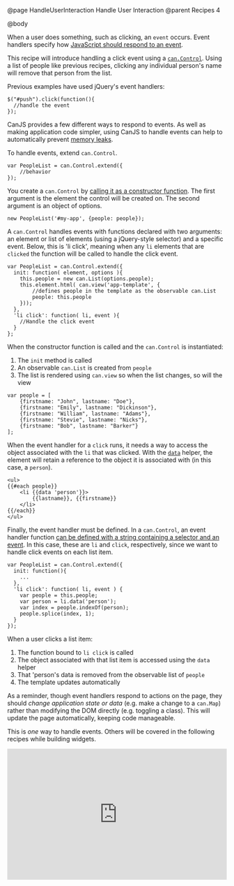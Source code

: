 @page HandleUserInteraction Handle User Interaction
@parent Recipes 4

@body

When a user does something, such as clicking, an `event` occurs. Event handlers specify
how [JavaScript should respond to an event](http://bitovi.com/blog/2010/10/a-crash-course-in-how-dom-events-work.html).

This recipe will introduce handling a click event using a [`can.Control`](http://canjs.com/docs/can.Control).
Using a list of people like previous recipes, clicking any individual person's name
will remove that person from the list.

Previous examples have used jQuery's event handlers:

```
$("#push").click(function(){
  //handle the event
});
```

CanJS provides a few different ways to respond to events. As well as
making application code simpler, using CanJS to handle events can help to
automatically prevent [memory leaks](http://bitovi.com/blog/2012/04/zombie-apocolypse.html).

To handle events, extend `can.Control`.

```
var PeopleList = can.Control.extend({
	//behavior
});
```

You create a `can.Control` by [calling it as a constructor function](http://canjs.com/docs/can.Control.html#sig_newcan_Control_element_options_).
The first argument is the element the control will be created on.
The second argument is an object of options.

	new PeopleList('#my-app', {people: people});

A `can.Control` handles events with functions declared with two arguments: an
element or list of elements (using a jQuery-style selector) and a specific event.
Below, this is 'li click', meaning when any `li` elements that are `clicked` the
function will be called to handle the click event.

```
var PeopleList = can.Control.extend({
  init: function( element, options ){
  	this.people = new can.List(options.people);
  	this.element.html( can.view('app-template', {
  		//defines people in the template as the observable can.List
  		people: this.people
  	}));
  },
  'li click': function( li, event ){
  	//Handle the click event
  }
};
```

When the constructor function is called and the `can.Control`
is instantiated:

1. The `init` method is called
2. An observable `can.List` is created from `people`
3. The list is rendered using `can.view` so when the list changes, so will the view

```
var people = [
	{firstname: "John", lastname: "Doe"},
	{firstname: "Emily", lastname: "Dickinson"},
	{firstname: "William", lastname: "Adams"},
	{firstname: "Stevie", lastname: "Nicks"},
	{firstname: "Bob", lastname: "Barker"}
];
```

When the event handler for a `click` runs, it needs a way
to access the object associated with the `li` that was clicked.
With the [`data`](http://canjs.com/docs/can.mustache.helpers.data.html) helper,
the element will retain a reference
to the object it is associated with (in this case, a `person`).

```
<ul>
{{#each people}}
	<li {{data 'person'}}>
		{{lastname}}, {{firstname}}
	</li>
{{/each}}
</ul>
```

Finally, the event handler must be defined. In a `can.Control`,
an event handler function [can be defined with a string containing
a selector and an event](http://canjs.com/docs/can.Control.html#section_Listeningtoevents).
In this case, these are `li` and `click`, respectively,
since we want to handle click events on each list item.

```
var PeopleList = can.Control.extend({
  init: function(){
	...
  },
  'li click': function( li, event ) {
  	var people = this.people;
  	var person = li.data('person');
  	var index = people.indexOf(person);
  	people.splice(index, 1);
  }
});
```

When a user clicks a list item:

 1. The function bound to `li click` is called
 2. The object associated with that list item is accessed using the `data` helper
 3. That 'person's data is removed from the observable list of `people`
 4. The template updates automatically

As a reminder, though event handlers respond to actions on the page,
they should *change application state or data* (e.g. make a change to a `can.Map`)
rather than modifying the DOM directly (e.g. toggling a class).
This will update the page automatically, keeping code manageable.

This is *one* way to handle events. Others will be covered
in the following recipes while building widgets.

<iframe width="100%" height="300" src="http://jsfiddle.net/donejs/F9kzt/embedded/result,html,js/" allowfullscreen="allowfullscreen" frameborder="0"> </iframe>
